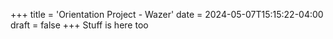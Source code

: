 +++
title = 'Orientation Project - Wazer'
date = 2024-05-07T15:15:22-04:00
draft = false
+++
Stuff is here too